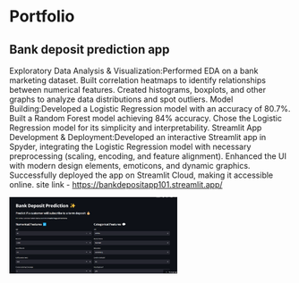 # Portfolio
## Bank deposit prediction app
Exploratory Data Analysis & Visualization:Performed EDA on a bank marketing dataset.
Built correlation heatmaps to identify relationships between numerical features.
Created histograms, boxplots, and other graphs to analyze data distributions and spot outliers.
Model Building:Developed a Logistic Regression model with an accuracy of 80.7%.
Built a Random Forest model achieving 84% accuracy.
Chose the Logistic Regression model for its simplicity and interpretability.
Streamlit App Development & Deployment:Developed an interactive Streamlit app in Spyder, integrating the Logistic Regression model with necessary preprocessing (scaling, encoding, and feature alignment).
Enhanced the UI with modern design elements, emoticons, and dynamic graphics.
Successfully deployed the app on Streamlit Cloud, making it accessible online.
site link - https://bankdepositapp101.streamlit.app/



<img src="Screenshot 2025-03-11 221235.png" alt="Alt text" width="300">

